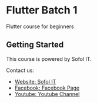 # Flutter Batch 1

Flutter course for beginners

## Getting Started

This course is powered by Sofol IT.

Contact us:

- [Website: Sofol IT](https://sofolit.com)
- [Facebook: Facebook Page](https://facebook.com/sofolitltd)
- [Youtube: Youtube Channel](https://youtube.com/@sofolitltd)

